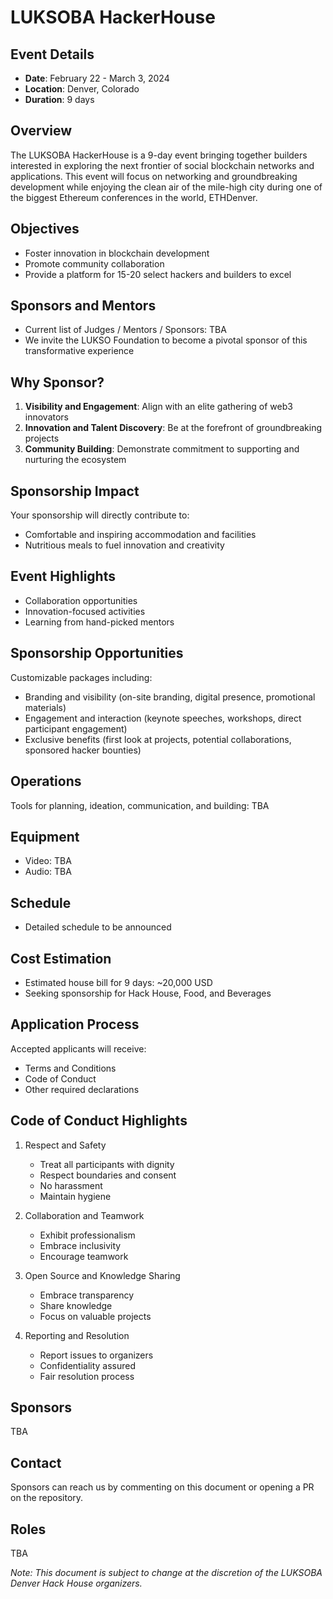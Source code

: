 # LUKSOBA HackerHouse

## Event Details
- **Date**: February 22 - March 3, 2024
- **Location**: Denver, Colorado
- **Duration**: 9 days

## Overview
The LUKSOBA HackerHouse is a 9-day event bringing together builders interested in exploring the next frontier of social blockchain networks and applications. This event will focus on networking and groundbreaking development while enjoying the clean air of the mile-high city during one of the biggest Ethereum conferences in the world, ETHDenver.

## Objectives
- Foster innovation in blockchain development
- Promote community collaboration
- Provide a platform for 15-20 select hackers and builders to excel

## Sponsors and Mentors
- Current list of Judges / Mentors / Sponsors: TBA
- We invite the LUKSO Foundation to become a pivotal sponsor of this transformative experience

## Why Sponsor?
1. **Visibility and Engagement**: Align with an elite gathering of web3 innovators
2. **Innovation and Talent Discovery**: Be at the forefront of groundbreaking projects
3. **Community Building**: Demonstrate commitment to supporting and nurturing the ecosystem

## Sponsorship Impact
Your sponsorship will directly contribute to:
- Comfortable and inspiring accommodation and facilities
- Nutritious meals to fuel innovation and creativity

## Event Highlights
- Collaboration opportunities
- Innovation-focused activities
- Learning from hand-picked mentors

## Sponsorship Opportunities
Customizable packages including:
- Branding and visibility (on-site branding, digital presence, promotional materials)
- Engagement and interaction (keynote speeches, workshops, direct participant engagement)
- Exclusive benefits (first look at projects, potential collaborations, sponsored hacker bounties)

## Operations
Tools for planning, ideation, communication, and building: TBA

## Equipment
- Video: TBA
- Audio: TBA

## Schedule
- Detailed schedule to be announced

## Cost Estimation
- Estimated house bill for 9 days: ~20,000 USD
- Seeking sponsorship for Hack House, Food, and Beverages

## Application Process
Accepted applicants will receive:
- Terms and Conditions
- Code of Conduct
- Other required declarations

## Code of Conduct Highlights
1. Respect and Safety
   - Treat all participants with dignity
   - Respect boundaries and consent
   - No harassment
   - Maintain hygiene

2. Collaboration and Teamwork
   - Exhibit professionalism
   - Embrace inclusivity
   - Encourage teamwork

3. Open Source and Knowledge Sharing
   - Embrace transparency
   - Share knowledge
   - Focus on valuable projects

4. Reporting and Resolution
   - Report issues to organizers
   - Confidentiality assured
   - Fair resolution process

## Sponsors
TBA

## Contact
Sponsors can reach us by commenting on this document or opening a PR on the repository.

## Roles
TBA

*Note: This document is subject to change at the discretion of the LUKSOBA Denver Hack House organizers.*
